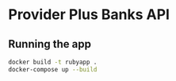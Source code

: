 # Provider Plus Banks API

## Running the app

```bash
docker build -t rubyapp .
docker-compose up --build
```